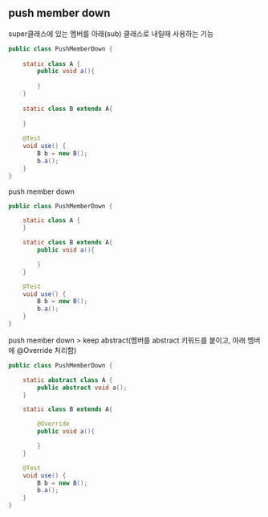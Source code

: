 ## push member down
super클래스에 있는 멤버를 아래(sub) 클래스로 내릴때 사용하는 기능

```java
public class PushMemberDown {
    
    static class A {
        public void a(){
            
        }
    }
    
    static class B extends A{
        
    }
    
    @Test
    void use() {
        B b = new B();
        b.a();
    }
}
```

push member down
```java
public class PushMemberDown {

    static class A {
    }

    static class B extends A{
        public void a(){

        }
    }

    @Test
    void use() {
        B b = new B();
        b.a();
    }
}
```

push member down > keep abstract(멤버를 abstract 키워드를 붙이고, 아래 멤버에 @Override 처리함)
```java
public class PushMemberDown {

    static abstract class A {
        public abstract void a();
    }

    static class B extends A{

        @Override
        public void a(){

        }
    }

    @Test
    void use() {
        B b = new B();
        b.a();
    }
}
```